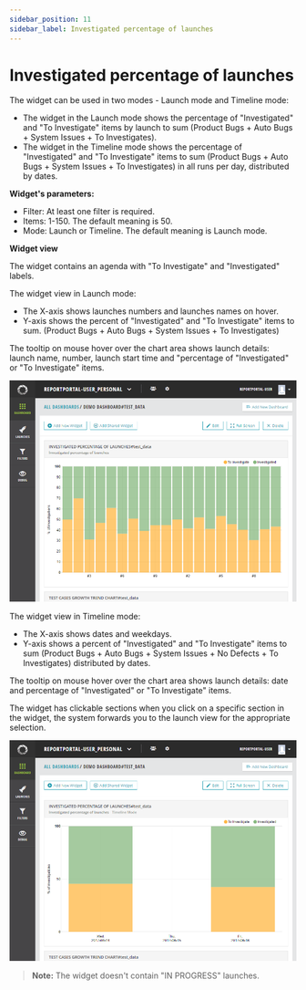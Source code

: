 ```yaml
---
sidebar_position: 11
sidebar_label: Investigated percentage of launches
---
```


# Investigated percentage of launches

The widget can be used in two modes - Launch mode and Timeline mode:

- The widget in the Launch mode shows the percentage of "Investigated" and "To Investigate" items by launch to sum (Product Bugs + Auto Bugs + System Issues + To Investigates).
- The widget in the Timeline mode shows the percentage of "Investigated" and "To Investigate" items to sum (Product Bugs + Auto Bugs + System Issues + To Investigates) in all runs per day, distributed by dates.

**Widget's parameters:**

- Filter: At least one filter is required.
- Items: 1-150. The default meaning is 50.
- Mode: Launch or Timeline. The default meaning is Launch mode.

**Widget view**

The widget contains an agenda with "To Investigate" and "Investigated" labels.

The widget view in Launch mode:

- The X-axis shows launches numbers and launches names on hover.
- Y-axis shows the percent of "Investigated" and "To Investigate" items to sum. (Product Bugs + Auto Bugs + System Issues + To Investigates)

The tooltip on mouse hover over the chart area shows launch details: launch name, number, launch start time and "percentage of "Investigated" or "To Investigate" items.

![Image](img/widget-types/investigatedPercentageOfLaunches.png)

The widget view in Timeline mode:

- The X-axis shows dates and weekdays.
- Y-axis shows a percent of "Investigated" and "To Investigate" items to sum (Product Bugs + Auto Bugs + System Issues + No Defects + To Investigates) distributed by dates.

The tooltip on mouse hover over the chart area shows launch details: date and percentage of "Investigated" or "To Investigate" items.

The widget has clickable sections when you click on a specific section in the widget, the system forwards you to the launch view for the appropriate selection.

![Image](img/widget-types/investigatedPercentageOfLaunchesTimeline.png)

>**Note:**
The widget doesn't contain "IN PROGRESS" launches.
